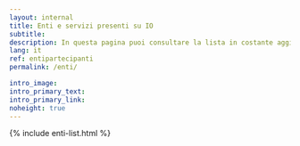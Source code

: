 ```yaml
---
layout: internal
title: Enti e servizi presenti su IO
subtitle:
description: In questa pagina puoi consultare la lista in costante aggiornamento di tutti gli Enti nazionali e locali che sono saliti a bordo di IO, con il dettaglio dei rispettivi servizi già a disposizione dei cittadini.
lang: it
ref: entipartecipanti
permalink: /enti/

intro_image:
intro_primary_text:
intro_primary_link:
noheight: true
---
```


{% include enti-list.html %}
